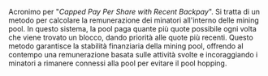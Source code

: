 Acronimo per "*Capped Pay Per Share with Recent Backpay*". Si tratta di un metodo per calcolare la remunerazione dei minatori all'interno delle mining pool. In questo sistema, la pool paga quante più quote possibile ogni volta che viene trovato un blocco, dando priorità alle quote più recenti. Questo metodo garantisce la stabilità finanziaria della mining pool, offrendo al contempo una remunerazione basata sulle attività svolte e incoraggiando i minatori a rimanere connessi alla pool per evitare il pool hopping.